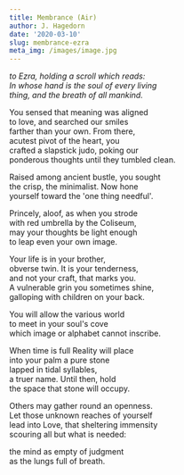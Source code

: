```yaml
---
title: Membrance (Air)
author: J. Hagedorn
date: '2020-03-10'
slug: membrance-ezra
meta_img: /images/image.jpg
---
```


*to Ezra, holding a scroll which reads:*  
*In whose hand is the soul of every living*  
*thing, and the breath of all mankind.*  

You sensed that meaning was aligned  
to love, and searched our smiles  
farther than your own.  From there,  
acutest pivot of the heart, you  
crafted a slapstick judo, poking our  
ponderous thoughts until they tumbled clean.  

Raised among ancient bustle, you sought  
the crisp, the minimalist.  Now hone  
yourself toward the 'one thing needful'.  

Princely, aloof, as when you strode  
with red umbrella by the Coliseum,  
may your thoughts be light enough  
to leap even your own image.  

Your life is in your brother,  
obverse twin.  It is your tenderness,  
and not your craft, that marks you.  
A vulnerable grin you sometimes shine,  
galloping with children on your back.  

You will allow the various world  
to meet in your soul's cove  
which image or alphabet cannot inscribe.  

When time is full Reality will place  
into your palm a pure stone    
lapped in tidal syllables,  
a truer name.  Until then, hold  
the space that stone will occupy.  

Others may gather round an openness.  
Let those unknown reaches of yourself  
lead into Love, that sheltering immensity  
scouring all but what is needed:  

the mind as empty of judgment  
as the lungs full of breath.  
